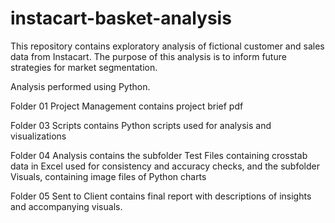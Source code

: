 # instacart-basket-analysis

This repository contains exploratory analysis of fictional customer and sales data from Instacart. The purpose of this analysis is to inform future strategies for market segmentation.

Analysis performed using Python.

Folder 01 Project Management contains project brief pdf

Folder 03 Scripts contains Python scripts used for analysis and visualizations

Folder 04 Analysis contains the subfolder Test Files containing crosstab data in Excel used for consistency and accuracy checks, and the subfolder Visuals, containing image files of Python charts

Folder 05 Sent to Client contains final report with descriptions of insights and accompanying visuals. 
